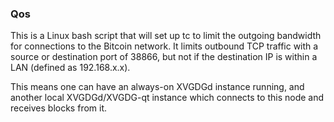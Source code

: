 ### Qos ###

This is a Linux bash script that will set up tc to limit the outgoing bandwidth for connections to the Bitcoin network. It limits outbound TCP traffic with a source or destination port of 38866, but not if the destination IP is within a LAN (defined as 192.168.x.x).

This means one can have an always-on XVGDGd instance running, and another local XVGDGd/XVGDG-qt instance which connects to this node and receives blocks from it.
